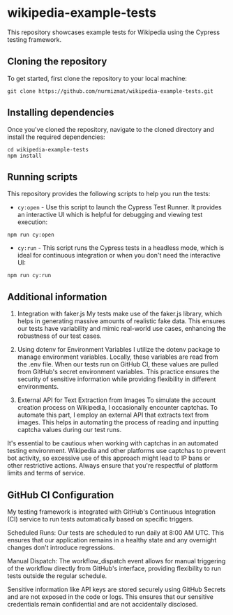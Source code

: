 # wikipedia-example-tests

This repository showcases example tests for Wikipedia using the Cypress testing framework.

## Cloning the repository

To get started, first clone the repository to your local machine:

```
git clone https://github.com/nurmizmat/wikipedia-example-tests.git
```

## Installing dependencies

Once you've cloned the repository, navigate to the cloned directory and install the required dependencies:

```
cd wikipedia-example-tests
npm install
```

## Running scripts

This repository provides the following scripts to help you run the tests:

- `cy:open` - Use this script to launch the Cypress Test Runner. It provides an interactive UI which is helpful for debugging and viewing test execution:

```
npm run cy:open
```

- `cy:run` - This script runs the Cypress tests in a headless mode, which is ideal for continuous integration or when you don't need the interactive UI:


```
npm run cy:run
```

## Additional information

1) Integration with faker.js
My tests make use of the faker.js library, which helps in generating massive amounts of realistic fake data. This ensures our tests have variability and mimic real-world use cases, enhancing the robustness of our test cases.

2) Using dotenv for Environment Variables
I utilize the dotenv package to manage environment variables. Locally, these variables are read from the .env file. When our tests run on GitHub CI, these values are pulled from GitHub's secret environment variables. This practice ensures the security of sensitive information while providing flexibility in different environments.

3) External API for Text Extraction from Images
To simulate the account creation process on Wikipedia, I occasionally encounter captchas. To automate this part, I employ an external API that extracts text from images. This helps in automating the process of reading and inputting captcha values during our test runs.

It's essential to be cautious when working with captchas in an automated testing environment. Wikipedia and other platforms use captchas to prevent bot activity, so excessive use of this approach might lead to IP bans or other restrictive actions. Always ensure that you're respectful of platform limits and terms of service.

## GitHub CI Configuration

My testing framework is integrated with GitHub's Continuous Integration (CI) service to run tests automatically based on specific triggers.

Scheduled Runs: Our tests are scheduled to run daily at 8:00 AM UTC. This ensures that our application remains in a healthy state and any overnight changes don't introduce regressions.

Manual Dispatch: The workflow_dispatch event allows for manual triggering of the workflow directly from GitHub's interface, providing flexibility to run tests outside the regular schedule.

Sensitive information like API keys are stored securely using GitHub Secrets and are not exposed in the code or logs. This ensures that our sensitive credentials remain confidential and are not accidentally disclosed.